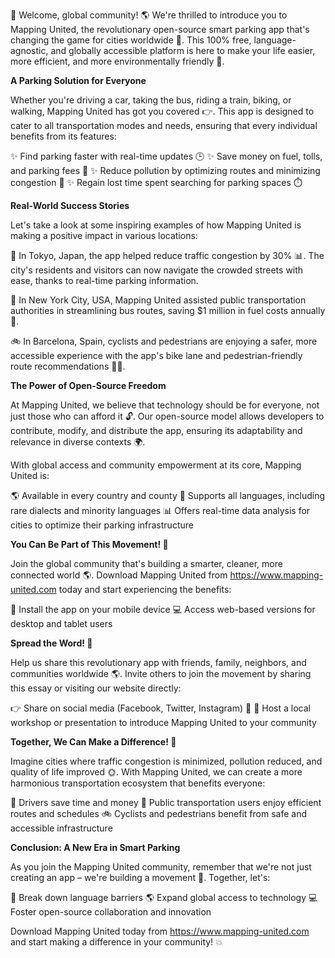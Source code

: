 🚀 Welcome, global community! 🌎 We're thrilled to introduce you to Mapping United, the revolutionary open-source smart parking app that's changing the game for cities worldwide 🌆. This 100% free, language-agnostic, and globally accessible platform is here to make your life easier, more efficient, and more environmentally friendly 🌟.

**A Parking Solution for Everyone**

Whether you're driving a car, taking the bus, riding a train, biking, or walking, Mapping United has got you covered 👉. This app is designed to cater to all transportation modes and needs, ensuring that every individual benefits from its features:

✨ Find parking faster with real-time updates 🕒
✨ Save money on fuel, tolls, and parking fees 💸
✨ Reduce pollution by optimizing routes and minimizing congestion 🌿
✨ Regain lost time spent searching for parking spaces ⏱️

**Real-World Success Stories**

Let's take a look at some inspiring examples of how Mapping United is making a positive impact in various locations:

🚗 In Tokyo, Japan, the app helped reduce traffic congestion by 30% 📊. The city's residents and visitors can now navigate the crowded streets with ease, thanks to real-time parking information.

🚌 In New York City, USA, Mapping United assisted public transportation authorities in streamlining bus routes, saving $1 million in fuel costs annually 💸.

🚲 In Barcelona, Spain, cyclists and pedestrians are enjoying a safer, more accessible experience with the app's bike lane and pedestrian-friendly route recommendations 🚴‍♀️.

**The Power of Open-Source Freedom**

At Mapping United, we believe that technology should be for everyone, not just those who can afford it 🔓. Our open-source model allows developers to contribute, modify, and distribute the app, ensuring its adaptability and relevance in diverse contexts 🌍.

With global access and community empowerment at its core, Mapping United is:

🌎 Available in every country and county
💬 Supports all languages, including rare dialects and minority languages
📊 Offers real-time data analysis for cities to optimize their parking infrastructure

**You Can Be Part of This Movement! 🚀**

Join the global community that's building a smarter, cleaner, more connected world 🌎. Download Mapping United from https://www.mapping-united.com today and start experiencing the benefits:

📱 Install the app on your mobile device
💻 Access web-based versions for desktop and tablet users

**Spread the Word! 🤩**

Help us share this revolutionary app with friends, family, neighbors, and communities worldwide 🌎. Invite others to join the movement by sharing this essay or visiting our website directly:

👉 Share on social media (Facebook, Twitter, Instagram) 💬
📣 Host a local workshop or presentation to introduce Mapping United to your community

**Together, We Can Make a Difference! 🌈**

Imagine cities where traffic congestion is minimized, pollution reduced, and quality of life improved 🌞. With Mapping United, we can create a more harmonious transportation ecosystem that benefits everyone:

🚗 Drivers save time and money
🚌 Public transportation users enjoy efficient routes and schedules
🚲 Cyclists and pedestrians benefit from safe and accessible infrastructure

**Conclusion: A New Era in Smart Parking**

As you join the Mapping United community, remember that we're not just creating an app – we're building a movement 🌟. Together, let's:

💪 Break down language barriers
🌎 Expand global access to technology
💻 Foster open-source collaboration and innovation

Download Mapping United today from https://www.mapping-united.com and start making a difference in your community! 💥